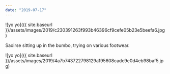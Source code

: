 ```yaml
---
date: "2019-07-17"
---
```


![yo yo]({{ site.baseurl }}/assets/images/2019/c230391263f993b46396cf9cefe05b23e5beefa6.jpg)

Saoirse sitting up in the bumbo, trying on various footwear.

![yo yo]({{ site.baseurl }}/assets/images/2019/4a7b743722798129a195608cadc9e0d4eb98baf5.jpg)
